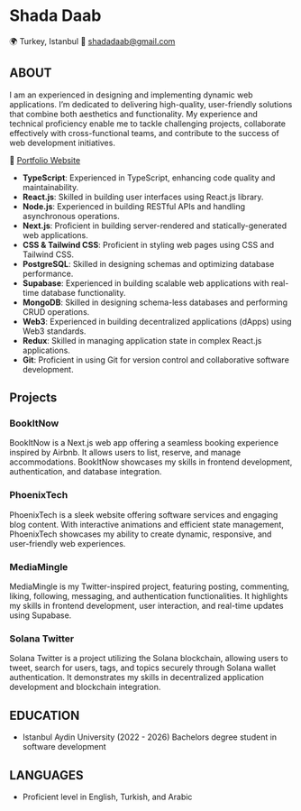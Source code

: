 # Shada Daab

🌍 Turkey, Istanbul
📧 shadadaab@gmail.com


## ABOUT
I am an experienced in designing and implementing dynamic web applications. I’m dedicated to delivering high-quality, user-friendly solutions that combine both aesthetics and functionality. My experience and technical proficiency enable me to tackle challenging projects, collaborate effectively with cross-functional teams, and contribute to the success of web development initiatives.

🔗 [Portfolio Website](https://personal-portfolio-zeta-rouge.vercel.app/)

- **TypeScript**: Experienced in TypeScript, enhancing code quality and maintainability.
- **React.js**: Skilled in building user interfaces using React.js library.
- **Node.js**: Experienced in building RESTful APIs and handling asynchronous operations.
- **Next.js**: Proficient in building server-rendered and statically-generated web applications.
- **CSS & Tailwind CSS**: Proficient in styling web pages using CSS and Tailwind CSS.
- **PostgreSQL**: Skilled in designing schemas and optimizing database performance.
- **Supabase**: Experienced in building scalable web applications with real-time database functionality.
- **MongoDB**: Skilled in designing schema-less databases and performing CRUD operations.
- **Web3**: Experienced in building decentralized applications (dApps) using Web3 standards.
- **Redux**: Skilled in managing application state in complex React.js applications.
- **Git**: Proficient in using Git for version control and collaborative software development.

## Projects

### BookItNow

BookItNow is a Next.js web app offering a seamless booking experience inspired by Airbnb. It allows users to list, reserve, and manage accommodations. BookItNow showcases my skills in frontend development, authentication, and database integration.

### PhoenixTech

PhoenixTech is a sleek website offering software services and engaging blog content. With interactive animations and efficient state management, PhoenixTech showcases my ability to create dynamic, responsive, and user-friendly web experiences.

### MediaMingle

MediaMingle is my Twitter-inspired project, featuring posting, commenting, liking, following, messaging, and authentication functionalities. It highlights my skills in frontend development, user interaction, and real-time updates using Supabase.

### Solana Twitter

Solana Twitter is a project utilizing the Solana blockchain, allowing users to tweet, search for users, tags, and topics securely through Solana wallet authentication. It demonstrates my skills in decentralized application development and blockchain integration.

## EDUCATION
- Istanbul Aydin University (2022 - 2026)
  Bachelors degree student in software development

## LANGUAGES
- Proficient level in English, Turkish, and Arabic
